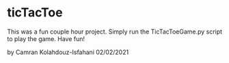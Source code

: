# ticTacToe

This was a fun couple hour project. Simply run the TicTacToeGame.py script to play the game. Have fun!

by Camran Kolahdouz-Isfahani 02/02/2021
